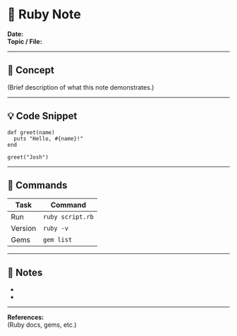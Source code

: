 # 💎 Ruby Note

**Date:**  
**Topic / File:**  

---

## 🧠 Concept
(Brief description of what this note demonstrates.)

---

## 💡 Code Snippet
    def greet(name)
      puts "Hello, #{name}!"
    end

    greet("Josh")

---

## 🔧 Commands
| Task | Command |
|------|----------|
| Run | `ruby script.rb` |
| Version | `ruby -v` |
| Gems | `gem list` |

---

## 🧩 Notes
-  
-  

---
**References:**  
(Ruby docs, gems, etc.)
